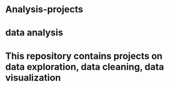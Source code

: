 # Analysis-projects
# data analysis 
# This repository contains projects on data exploration, data cleaning, data visualization 
